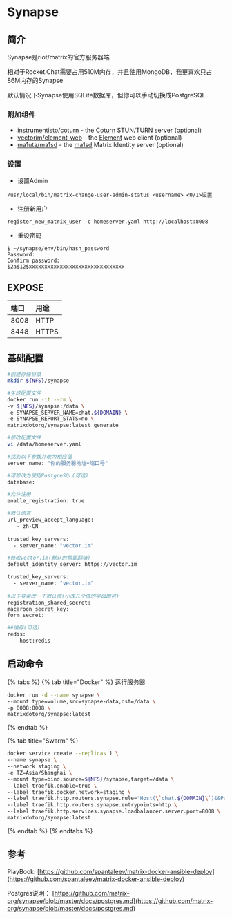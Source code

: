 # Synapse

## 简介

Synapse是riot/matrix的官方服务器端

相对于Rocket.Chat需要占用510M内存，并且使用MongoDB，我更喜欢只占86M内存的Synapse

默认情况下Synapse使用SQLite数据库，但你可以手动切换成PostgreSQL



### 附加组件

* [instrumentisto/coturn](https://hub.docker.com/r/instrumentisto/coturn/) - the [Coturn](https://github.com/coturn/coturn) STUN/TURN server \(optional\)
* [vectorim/element-web](https://hub.docker.com/r/vectorim/element-web/) - the [Element](https://element.io/) web client \(optional\)
* [ma1uta/ma1sd](https://hub.docker.com/r/ma1uta/ma1sd/) - the [ma1sd](https://github.com/ma1uta/ma1sd) Matrix Identity server \(optional\)

### 设置

* 设置Admin

```text
/usr/local/bin/matrix-change-user-admin-status <username> <0/1>设置
```

* 注册新用户

```text
register_new_matrix_user -c homeserver.yaml http://localhost:8008
```

* 重设密码

```text
$ ~/synapse/env/bin/hash_password
Password:
Confirm password:
$2a$12$xxxxxxxxxxxxxxxxxxxxxxxxxxxxxxx
```

## EXPOSE

| 端口 | 用途 |
| :--- | :--- |
| 8008 | HTTP |
| 8448 | HTTPS |



## 基础配置

```bash
#创建存储目录
mkdir ${NFS}/synapse

#生成配置文件
docker run -it --rm \
-v ${NFS}/synapse:/data \
-e SYNAPSE_SERVER_NAME=chat.${DOMAIN} \
-e SYNAPSE_REPORT_STATS=no \
matrixdotorg/synapse:latest generate

#修改配置文件
vi /data/homeserver.yaml

#找到以下参数并改为相应值
server_name: "你的服务器地址+端口号"

#可修改为使用PostgreSQL(可选)
database: 

#允许注册
enable_registration: true

#默认语言
url_preview_accept_language:
   - zh-CN
   
trusted_key_servers:
  - server_name: "vector.im"

#修改vector.im(默认的需要翻墙)
default_identity_server: https://vector.im

trusted_key_servers:
  - server_name: "vector.im"
   
#以下变量改一下默认值(小改几个值的字母即可)
registration_shared_secret:
macaroon_secret_key:
form_secret:

##缓存(可选)
redis:
	host:redis
```

## 启动命令  

{% tabs %}
{% tab title="Docker" %}
运行服务器

```bash
docker run -d --name synapse \
--mount type=volume,src=synapse-data,dst=/data \
-p 8008:8008 \
matrixdotorg/synapse:latest
```
{% endtab %}

{% tab title="Swarm" %}
```bash
docker service create --replicas 1 \
--name synapse \
--network staging \
-e TZ=Asia/Shanghai \
--mount type=bind,source=${NFS}/synapse,target=/data \
--label traefik.enable=true \
--label traefik.docker.network=staging \
--label traefik.http.routers.synapse.rule="Host(\`chat.${DOMAIN}\`)&&PathPrefix(\`/synapse\`)" \
--label traefik.http.routers.synapse.entrypoints=http \
--label traefik.http.services.synapse.loadbalancer.server.port=8008 \
matrixdotorg/synapse:latest
```
{% endtab %}
{% endtabs %}



## 参考

PlayBook: [https://github.com/spantaleev/matrix-docker-ansible-deploy](https://github.com/spantaleev/matrix-docker-ansible-deploy)

Postgres说明： [https://github.com/matrix-org/synapse/blob/master/docs/postgres.md](https://github.com/matrix-org/synapse/blob/master/docs/postgres.md)

